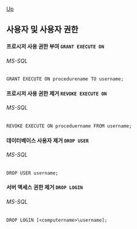 [Up](./index.md)

## 사용자 및 사용자 권한

#### 프로시저 사용 권한 부여 `GRANT EXECUTE ON`

###### MS-SQL

```mssql
GRANT EXECUTE ON procedurename TO username;
```

#### 프로시저 사용 권한 제거 `REVOKE EXECUTE ON`

###### MS-SQL

```mssql
REVOKE EXECUTE ON proceduername FROM username;
```

#### 데이터베이스 사용자 제거 `DROP USER`

###### MS-SQL

```mssql
DROP USER username;
```

#### 서버 액세스 권한 제거 `DROP LOGIN`

###### MS-SQL

```mssql
DROP LOGIN [<computername>\username];
```

